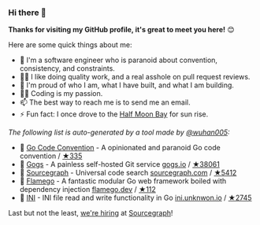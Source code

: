 ### Hi there 👋

**Thanks for visiting my GitHub profile, it's great to meet you here!** 😊

Here are some quick things about me:

- 🔭 I'm a software engineer who is paranoid about convention, consistency, and constraints.
- 🕵️‍♀️ I like doing quality work, and a real asshole on pull request reviews.
- 🧸 I'm proud of who I am, what I have built, and what I am building.
- 🧑‍💻 Coding is my passion.
- 📫 The best way to reach me is to send me an email.
- ⚡ Fun fact: I once drove to the [Half Moon Bay](https://www.google.com/maps/place/Half+Moon+Bay,+CA,+USA) for sun rise.

_The following list is auto-generated by a tool made by [@wuhan005](https://github.com/wuhan005/wuhan005):_

- 🍩 [Go Code Convention](https://github.com/unknwon/go-code-convention) - A opinionated and paranoid Go code convention / [★335](https://github.com/unknwon/go-code-convention/stargazers) 
- 🎃 [Gogs](https://github.com/gogs/Gogs) - A painless self-hosted Git service [gogs.io](https://gogs.io) / [★38061](https://github.com/gogs/Gogs/stargazers) 
- 🐣 [Sourcegraph](https://github.com/sourcegraph/Sourcegraph) - Universal code search [sourcegraph.com](https://sourcegraph.com) / [★5412](https://github.com/sourcegraph/Sourcegraph/stargazers) 
- 🧙 [Flamego](https://github.com/flamego/Flamego) - A fantastic modular Go web framework boiled with dependency injection [flamego.dev](https://flamego.dev) / [★112](https://github.com/flamego/Flamego/stargazers) 
- 🐳 [INI](https://github.com/go-ini/INI) - INI file read and write functionality in Go [ini.unknwon.io](https://ini.unknwon.io) / [★2745](https://github.com/go-ini/INI/stargazers) 




Last but not the least, [we're hiring](https://grnh.se/6770e0974us) at [Sourcegraph](https://about.sourcegraph.com/)!
